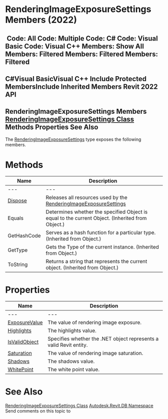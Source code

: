 # RenderingImageExposureSettings Members (2022)

﻿
 Code: All Code: Multiple Code: C# Code: Visual Basic Code: Visual C++  Members: Show All Members: Filtered Members: Filtered Members: Filtered   
---  
C#Visual BasicVisual C++
Include Protected MembersInclude Inherited Members
Revit 2022 API  
---  
RenderingImageExposureSettings Members  
[RenderingImageExposureSettings Class](94e2205c-ae49-e3a4-35e5-93d91f1bafb3.md "RenderingImageExposureSettings Class") Methods Properties See Also  
---  
The [RenderingImageExposureSettings](94e2205c-ae49-e3a4-35e5-93d91f1bafb3.md "RenderingImageExposureSettings Class") type exposes the following members.
# Methods
| Name | Description |
| --- | --- |
| --- | --- | --- |
| [Dispose](3875c981-21f9-e458-7083-fc8638d1a964.md "Dispose Method") | Releases all resources used by the [RenderingImageExposureSettings](94e2205c-ae49-e3a4-35e5-93d91f1bafb3.md "RenderingImageExposureSettings Class") |
| Equals | Determines whether the specified Object is equal to the current Object. (Inherited from Object.) |
| GetHashCode | Serves as a hash function for a particular type.  (Inherited from Object.) |
| GetType | Gets the Type of the current instance. (Inherited from Object.) |
| ToString | Returns a string that represents the current object. (Inherited from Object.) |

# Properties
| Name | Description |
| --- | --- |
| --- | --- | --- |
| [ExposureValue](67fd3e82-d717-98b7-1f35-19b47550f29c.md "ExposureValue Property") | The value of rendering image exposure. |
| [Highlights](5196e99d-d5cf-6004-5793-de61748ab00d.md "Highlights Property") | The highlights value. |
| [IsValidObject](a2815dff-0bc1-fda8-3238-f50d73865ac4.md "IsValidObject Property") | Specifies whether the .NET object represents a valid Revit entity. |
| [Saturation](9db6cc79-38e2-12e8-ed23-d3f65846a326.md "Saturation Property") | The value of rendering image saturation. |
| [Shadows](acf175b2-531e-9a10-4e8e-2a30973d2c3d.md "Shadows Property") | The shadows value. |
| [WhitePoint](5b3927f6-7554-85f5-d860-be43520a9d61.md "WhitePoint Property") | The white point value. |

# See Also
[RenderingImageExposureSettings Class](94e2205c-ae49-e3a4-35e5-93d91f1bafb3.md "RenderingImageExposureSettings Class")
[Autodesk.Revit.DB Namespace](87546ba7-461b-c646-cbb1-2cb8f5bff8b2.md "Autodesk.Revit.DB Namespace")
Send comments on this topic to 